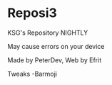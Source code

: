 # Reposi3

KSG's Repository NIGHTLY

May cause errors on your device

Made by PeterDev, Web by Efrit

Tweaks
-Barmoji